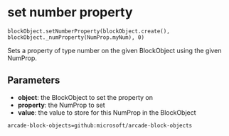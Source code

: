 # set number property

```sig
blockObject.setNumberProperty(blockObject.create(), blockObject._numProperty(NumProp.myNum), 0)
```

Sets a property of type number on the given BlockObject using the given NumProp.

## Parameters

* **object**: the BlockObject to set the property on
* **property**: the NumProp to set
* **value**: the value to store for this NumProp in the BlockObject

```package
arcade-block-objects=github:microsoft/arcade-block-objects
```
